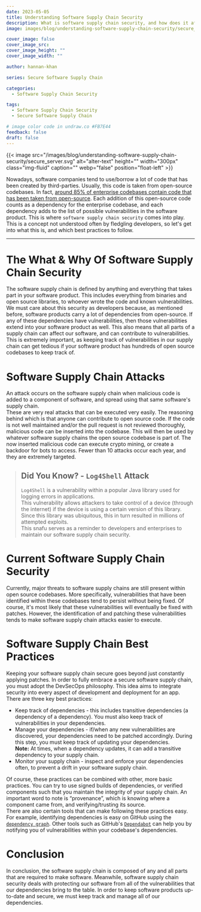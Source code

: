```yaml
---
date: 2023-05-05
title: Understanding Software Supply Chain Security
description: What is software supply chain security, and how does it affect your projects?
image: images/blog/understanding-software-supply-chain-security/secure_server.svg

cover_image: false
cover_image_src:
cover_image_height: ""
cover_image_width: ""

author: hannan-khan

series: Secure Software Supply Chain

categories:
  - Software Supply Chain Security

tags:
  - Software Supply Chain Security
  - Secure Software Supply Chain

# image color code in undraw.co #FB7E44
feedback: false
draft: false
---
```


{{< image src="/images/blog/understanding-software-supply-chain-security/secure_server.svg" alt="alter-text" height=""
width="300px" class="img-fluid" caption="" webp="false" position="float-left" >}}

Nowadays, software companies tend to use/borrow a lot of code that has been created by third-parties. Usually, this code
is taken from open-source codebases. In fact,
<a href="https://venturebeat.com/entrepreneur/synopsys-84-of-codebases-contain-an-open-source-vulnerability/" target="_blank">
around 85% of enterprise codebases contain code that has been taken
from open-source</a>. Each addition of this open-source code counts as a dependency for the enterprise codebase, and
each dependency adds to the list of possible vulnerabilities in the software product. This is
where `software supply chain security` comes into play.  
This is a concept not understood often by fledgling developers, so let's get into what this is, and which best practices
to follow.
________________

# The What & Why Of Software Supply Chain Security

The software supply chain is defined by anything and everything that takes part in your software product. This includes
everything from binaries and open source libraries, to whoever wrote the code and known vulnerabilities.  
We must care about this security as developers because, as mentioned before, software products carry a lot of
dependencies from open-source. If any of these dependencies have vulnerabilities, then those vulnerabilities extend into
your software product as well. This also means that all parts of a supply chain can affect our software, and can
contribute to vulnerabilities.  
This is extremely important, as keeping track of vulnerabilities in our supply chain can get tedious if your software
product has hundreds of open source codebases to keep track of.

# Software Supply Chain Attacks

An attack occurs on the software supply chain when malicious code is added to a component of software, and spread using
that same software's supply chain.  
These are very real attacks that can be executed very easily. The reasoning behind which is that anyone can contribute
to open source code. If the code is not well maintained and/or the pull request is not reviewed thoroughly, malicious
code can be inserted into the codebase. This will then be used by whatever software supply chains the open source
codebase is part of.
The now inserted malicious code can execute crypto mining, or create a backdoor for bots to access.
Fewer than 10 attacks occur each year, and they are extremely targeted.

> ## **Did You Know?** - `Log4Shell` Attack
>
> `Log4Shell` is a vulnerability within a popular Java library used for logging errors in applications.  
> This vulnerability allows attackers to take control of a device (through the internet) if the device is using a
> certain
> version of this library. Since this library was ubiquitous, this in turn resulted in millions of attempted exploits.  
> This snafu serves as a reminder to developers and enterprises to maintain our software supply chain security.

# Current Software Supply Chain Security

Currently, major threats to software supply chains are still present within open source codebases. More specifically,
vulnerabilities that have been identified within these codebases tend to persist without being fixed. Of course, it's
most likely that these vulnerabilities will eventually be fixed with patches. However, the identification of and
patching these vulnerabilities tends to make software supply chain attacks easier to execute.

# Software Supply Chain Best Practices

Keeping your software supply chain secure goes beyond just constantly applying patches. In order to fully embrace a
secure software
supply chain, you must adopt the DevSecOps philosophy. This idea aims to integrate security into every aspect of
development and deployment for an app.  
There are three key best practices:

* Keep track of dependencies - this includes transitive dependencies (a dependency of a dependency). You must also keep
  track of vulnerabilities in your dependencies.
* Manage your dependencies - if/when any new vulnerabilities are discovered, your dependencies need to be patched
  accordingly. During this step, you must keep track of updating your dependencies.  
  **Note:** At times, when a dependency updates,
  it can add a transitive dependency to your supply chain.
* Monitor your supply chain - inspect and enforce your dependencies often, to prevent a drift in your software supply
  chain.

Of course, these practices can be combined with other, more basic practices. You can try to use signed builds of
dependencies, or verified components such that you maintain the integrity of your supply chain. An important word to
note is “provenance”, which is knowing where a component came from, and verifying/trusting its source.  
There are also certain tools that can make following these practices easy. For example, identifying dependencies is easy
on GitHub using
the [`dependency graph`](https://docs.github.com/en/code-security/supply-chain-security/understanding-your-software-supply-chain/about-the-dependency-graph).
Other tools such as GitHub's [`Dependabot`](https://docs.github.com/en/code-security/dependabot) can help you by
notifying you of vulnerabilities within your codebase's dependencies.

# Conclusion

In conclusion, the software supply chain is composed of any and all parts that are required to make software. Meanwhile,
software supply chain security deals with protecting our software from all of the vulnerabilities that our dependencies
bring to the table. In order to keep software products up-to-date and secure, we must keep track and manage all of our
dependencies.
